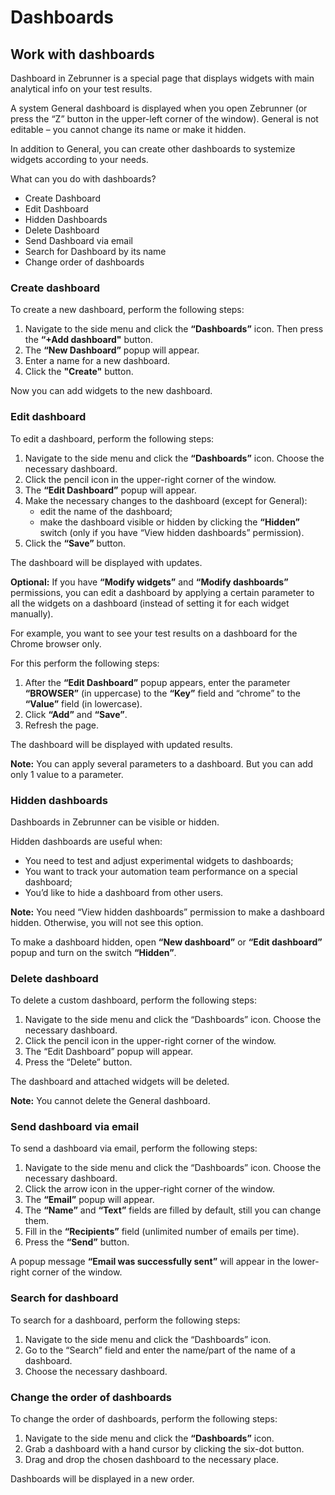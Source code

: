 # Dashboards

## Work with dashboards
Dashboard in Zebrunner is a special page that displays widgets with main analytical info on your test results.

A system General dashboard is displayed when you open Zebrunner (or press the “Z” button in the upper-left corner of the window). General is not editable – you cannot change its name or make it hidden.

In addition to General, you can create other dashboards to systemize widgets according to your needs.

What can you do with dashboards?
* Create Dashboard
* Edit Dashboard
* Hidden Dashboards
* Delete Dashboard
* Send Dashboard via email
* Search for Dashboard by its name
* Change order of dashboards

### Create dashboard
To create a new dashboard, perform the following steps:

1. Navigate to the side menu and click the **“Dashboards”** icon. Then press the **“+Add dashboard"** button.
2. The **“New Dashboard”** popup will appear.
3. Enter a name for a new dashboard.
4. Click the **"Create"** button.

Now you can add widgets to the new dashboard.

### Edit dashboard
To edit a dashboard, perform the following steps:

1. Navigate to the side menu and click the **“Dashboards”** icon. Choose the necessary dashboard.
2. Click the pencil icon in the upper-right corner of the window.
3. The **“Edit Dashboard”** popup will appear.
4. Make the necessary changes to the dashboard (except for General):
   * edit the name of the dashboard;
   * make the dashboard visible or hidden by clicking the **“Hidden”** switch (only if you have “View hidden dashboards” permission).
5. Click the **“Save”** button.

The dashboard will be displayed with updates.

**Optional:** If you have **“Modify widgets”** and **“Modify dashboards”** permissions, you can edit a dashboard by applying a certain parameter to all the widgets on a dashboard (instead of setting it for each widget manually).

For example, you want to see your test results on a dashboard for the Chrome browser only.

For this perform the following steps:

1. After the **“Edit Dashboard”** popup appears, enter the parameter **“BROWSER”** (in uppercase) to the **“Key”** field and “chrome” to the **“Value”** field (in lowercase).
2. Click **“Add”** and **“Save”**.
3. Refresh the page.

The dashboard will be displayed with updated results.

**Note:** You can apply several parameters to a dashboard. But you can add only 1 value to a parameter.

### Hidden dashboards
Dashboards in Zebrunner can be visible or hidden.

Hidden dashboards are useful when:

* You need to test and adjust experimental widgets to dashboards;
* You want to track your automation team performance on a special dashboard;
* You’d like to hide a dashboard from other users.

**Note:** You need “View hidden dashboards” permission to make a dashboard hidden. Otherwise, you will not see this option.

To make a dashboard hidden, open **“New dashboard”** or **“Edit dashboard”** popup and turn on the switch **“Hidden”**.

### Delete dashboard
To delete a custom dashboard, perform the following steps:

1. Navigate to the side menu and click the “Dashboards” icon. Choose the necessary dashboard.
2. Click the pencil icon in the upper-right corner of the window.
3. The “Edit Dashboard” popup will appear.
4. Press the “Delete” button.

The dashboard and attached widgets will be deleted.

**Note:** You cannot delete the General dashboard.

### Send dashboard via email
To send a dashboard via email, perform the following steps:

1. Navigate to the side menu and click the “Dashboards” icon. Choose the necessary dashboard.
2. Click the arrow icon in the upper-right corner of the window.
3. The **“Email”** popup will appear.
4. The **“Name”** and **“Text”** fields are filled by default, still you can change them.
5. Fill in the **“Recipients”** field (unlimited number of emails per time).
6. Press the **“Send”** button.

A popup message **“Email was successfully sent”** will appear in the lower-right corner of the window.

### Search for dashboard
To search for a dashboard, perform the following steps:

1. Navigate to the side menu and click the “Dashboards” icon.
2. Go to the “Search” field and enter the name/part of the name of a dashboard.
3. Choose the necessary dashboard.

### Change the order of dashboards
To change the order of dashboards, perform the following steps:

1. Navigate to the side menu and click the **“Dashboards”** icon.
2. Grab a dashboard with a hand cursor by clicking the six-dot button.
3. Drag and drop the chosen dashboard to the necessary place.

Dashboards will be displayed in a new order.

